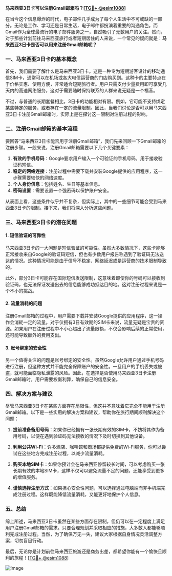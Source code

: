 **马来西亚3日卡可以注册Gmail邮箱吗？[[TG💪+ @esim1088](https://t.me/s/esim1088)]**

在当今这个信息爆炸的时代，电子邮件几乎成为了每个人生活中不可或缺的一部分。无论是工作、学习还是日常生活，电子邮件都扮演着重要的沟通角色。而Gmail作为全球最流行的电子邮件服务之一，自然吸引了无数用户的关注。然而，对于那些计划前往马来西亚旅行或者短期居住的人来说，一个常见的疑问就是：**马来西亚3日卡是否可以用来注册Gmail邮箱呢？**

### 一、马来西亚3日卡的基本概念

首先，我们需要了解什么是马来西亚3日卡。这是一种专为短期游客设计的移动通信SIM卡，通常可以在机场或各大电信运营商的门店购买到。这种卡的主要特点在于价格实惠、使用方便，非常适合短期旅行者。用户只需支付少量费用即可享受几天内的高速网络服务，这对于需要随时保持联系的人群来说无疑是一个福音。

不过，与普通的长期套餐相比，3日卡的功能相对有限。例如，它可能不支持绑定某些特定的服务，或者存在一定的流量限制。因此，当我们讨论是否可以用马来西亚3日卡注册Gmail邮箱时，实际上是在探讨这一限制对注册过程的影响。

### 二、注册Gmail邮箱的基本流程

要回答“马来西亚3日卡能否用于注册Gmail邮箱”，我们先来回顾一下Gmail邮箱的注册步骤。一般来说，注册Gmail邮箱需要以下几个关键要素：

1. **有效的手机号码**：Google要求用户输入一个可验证的手机号码，用于接收验证码短信。
2. **稳定的网络连接**：注册过程中需要下载并安装Google提供的应用程序，这一步骤需要较快的网络速度。
3. **个人身份信息**：包括姓名、生日等基本信息。
4. **密码设置**：需要设置一个强密码以保护账户安全。

从表面上看，这些条件似乎并不复杂，但实际上，其中的一些细节可能会受到马来西亚3日卡的限制。接下来，我们将深入分析这些问题。

### 三、马来西亚3日卡的潜在问题

#### 1. 短信验证的可靠性
马来西亚3日卡的一大问题是短信验证的可靠性。虽然大多数情况下，这些卡能够正常接收来自Google的验证码短信，但也有少数用户报告称遇到了验证码无法送达的情况。这种情况可能是由于信号不稳定、网络延迟或是运营商的技术限制导致的。

此外，部分3日卡可能存在国际短信发送限制，这意味着即使你的号码可以接收到验证码，也无法保证发送出去的信息能够成功抵达目的地。这对注册过程来说是一个不小的挑战。

#### 2. 流量消耗的问题
注册Gmail邮箱的过程中，用户需要下载并安装Google提供的应用程序，这一操作会消耗一定的流量。对于仅拥有3日有效期的SIM卡来说，流量无疑是宝贵的资源。如果用户在注册过程中不小心超出了流量限额，不仅会影响后续的正常使用，还可能导致额外的费用支出。

#### 3. 账号绑定的安全性
另一个值得关注的问题是账号绑定的安全性。虽然Google允许用户通过手机号码进行注册，但这种方式并不能完全保障账户的安全性。一旦用户的手机丢失或被盗，就可能面临隐私泄露的风险。因此，在选择是否使用马来西亚3日卡注册Gmail邮箱时，用户需要权衡利弊，确保自己的信息安全。

### 四、解决方案与建议

尽管马来西亚3日卡在某些方面存在局限性，但这并不意味着它完全不能用于注册Gmail邮箱。以下是一些实用的解决方案和建议，帮助你在旅行期间顺利解决这个问题：

1. **提前准备备用号码**：如果你已经拥有一张长期有效的SIM卡，不妨将其作为备用号码，以便在遇到验证码无法接收的情况下及时切换到其他设备。
   
2. **利用公共Wi-Fi**：许多酒店、咖啡馆和商场都提供免费的Wi-Fi服务，你可以尝试在这些地方完成注册过程，以减少流量消耗。

3. **购买本地SIM卡**：如果你预计会在马来西亚停留较长时间，可以考虑购买一张长期有效的本地SIM卡，这样不仅可以避免流量不足的问题，还能享受到更多的增值服务。

4. **谨慎选择注册方式**：如果担心安全性问题，可以选择通过电脑端而非手机端完成注册过程。这样既能降低流量消耗，又能更好地保护个人信息。

### 五、总结

综上所述，马来西亚3日卡虽然在某些方面存在限制，但仍可以在一定程度上满足用户注册Gmail邮箱的需求。只要合理规划并采取相应的措施，大多数人都能够顺利完成注册过程。当然，为了确保万无一失，建议大家根据自身情况灵活调整方案，切勿盲目行动。

最后，无论你是计划前往马来西亚旅游还是商务出差，都希望你能有一个愉快且顺利的旅程！[[TG💪+ @esim1088](https://t.me/s/esim1088)]

![Image](https://i.postimg.cc/4NQfJmqS/Snipaste-2025-05-13-00-14-12.png)